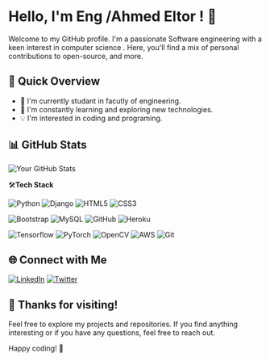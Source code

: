 # Hello, I'm Eng /Ahmed Eltor ! 👋

Welcome to my GitHub profile. I'm a passionate Software engineering with a keen interest in computer science . Here, you'll find a mix of personal contributions to open-source, and more.

## 🚀 Quick Overview

- 🔭 I'm currently studant in facutly of engineering.
- 🌱 I'm constantly learning and exploring new technologies.
- 💡 I'm interested in coding and programing.

## 📊 GitHub Stats

![Your GitHub Stats](https://github-readme-stats.vercel.app/api?username=YourUsername&show_icons=true&hide=contribs,prs&count_private=true&theme=radical)

🛠**Tech Stack**

![Python](https://img.shields.io/badge/-Python-000000?style=flat&logo=python)
![Django](https://img.shields.io/badge/-Django-000000?style=flat&logo=Django)
![HTML5](https://img.shields.io/badge/-HTML5-000000?style=flat&logo=HTML5)
![CSS3](https://img.shields.io/badge/-CSS3-000000?style=flat&logo=CSS3)

![Bootstrap](https://img.shields.io/badge/-Bootstrap-000000?style=flat&logo=bootstrap)
![MySQL](https://img.shields.io/badge/-MySQL-000000?style=flat&logo=MySQL)
![GitHub](https://img.shields.io/badge/-GitHub-000000?style=flat&logo=github&logoColor=FFFFFF)
![Heroku](https://img.shields.io/badge/-Heroku-000000?style=flat&logo=heroku)

![Tensorflow](https://img.shields.io/badge/-Tensorflow-000000?style=flat&logo=tensorflow)
![PyTorch](https://img.shields.io/badge/-PyTorch-000000?style=flat&logo=pytorch)
![OpenCV](https://img.shields.io/badge/-OpenCV-000000?style=flat&logo=opencv)
![AWS](https://img.shields.io/badge/AWS-000000?style=flat-square&logo=amazon-aws)
![Git](https://img.shields.io/badge/-Git-000000?style=flat&logo=git&logoColor=F05032)
## 🌐 Connect with Me

[![LinkedIn](https://img.shields.io/badge/-FaceBook-blue?style=flat-square&logo=linkedin&logoColor=white)](https://www.facebook.com/crasshxd?locale=ar_AR)
[![Twitter](https://img.shields.io/badge/-Twitter-blue?style=flat-square&logo=twitter&logoColor=white)](https://twitter.com/Ahmed_eltor1)


## 🎉 Thanks for visiting!

Feel free to explore my projects and repositories. If you find anything interesting or if you have any questions, feel free to reach out.

Happy coding! 🚀
